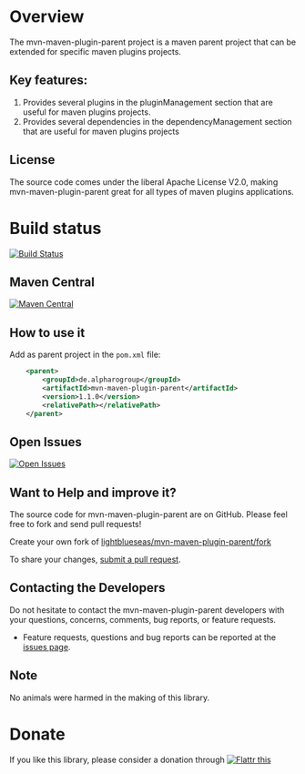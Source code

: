 # Overview

The mvn-maven-plugin-parent project is a maven parent project that can be extended for specific maven plugins projects.

## Key features:

1. Provides several plugins in the pluginManagement section that are useful for maven plugins projects.
2. Provides several dependencies in the dependencyManagement section that are useful for maven plugins projects

## License

The source code comes under the liberal Apache License V2.0, making mvn-maven-plugin-parent great for all types of maven plugins applications.

# Build status

[![Build Status](https://travis-ci.org/lightblueseas/mvn-maven-plugin-parent.svg?branch=master)](https://travis-ci.org/lightblueseas/mvn-maven-plugin-parent)

## Maven Central

[![Maven Central](https://maven-badges.herokuapp.com/maven-central/de.alpharogroup/mvn-maven-plugin-parent/badge.svg)](https://maven-badges.herokuapp.com/maven-central/de.alpharogroup/mvn-maven-plugin-parent)

## How to use it

Add as parent project in the `pom.xml` file:
```xml
	<parent>
		<groupId>de.alpharogroup</groupId>
		<artifactId>mvn-maven-plugin-parent</artifactId>
		<version>1.1.0</version>
		<relativePath></relativePath>
	</parent>	
```

## Open Issues
[![Open Issues](https://img.shields.io/github/issues/lightblueseas/mvn-maven-plugin-parent.svg?style=flat)](https://github.com/lightblueseas/mvn-maven-plugin-parent/issues) 

## Want to Help and improve it? ###

The source code for mvn-maven-plugin-parent are on GitHub. Please feel free to fork and send pull requests!

Create your own fork of [lightblueseas/mvn-maven-plugin-parent/fork](https://github.com/lightblueseas/mvn-maven-plugin-parent/fork)

To share your changes, [submit a pull request](https://github.com/lightblueseas/mvn-maven-plugin-parent/pull/new/develop).

## Contacting the Developers

Do not hesitate to contact the mvn-maven-plugin-parent developers with your questions, concerns, comments, bug reports, or feature requests.
- Feature requests, questions and bug reports can be reported at the [issues page](https://github.com/lightblueseas/mvn-maven-plugin-parent/issues).

## Note

No animals were harmed in the making of this library.

# Donate

If you like this library, please consider a donation through 
<a href="https://flattr.com/submit/auto?fid=r7vp62&url=https%3A%2F%2Fgithub.com%2Flightblueseas%2Fmvn-maven-plugin-parent" target="_blank">
<img src="http://button.flattr.com/flattr-badge-large.png" alt="Flattr this" title="Flattr this" border="0">
</a>

